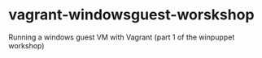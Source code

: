 vagrant-windowsguest-worskshop
==============================

Running a windows guest VM with Vagrant (part 1 of the winpuppet workshop)
